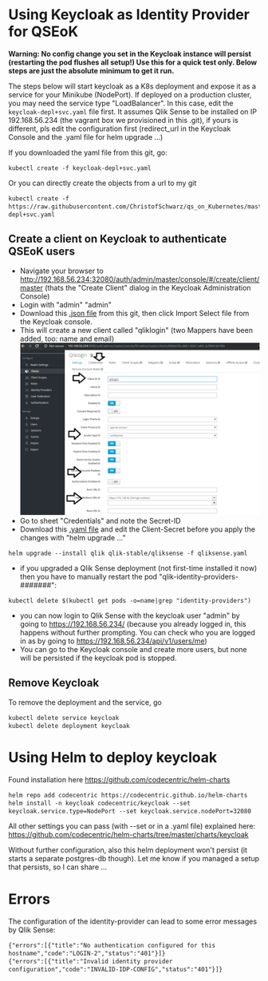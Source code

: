 # Using Keycloak as Identity Provider for QSEoK

**Warning: No config change you set in the Keycloak instance will persist (restarting the pod flushes all setup!) Use this for a quick test only. Below steps are just the absolute minimum to get it run.**

The steps below will start keycloak as a K8s deployment and expose it as a service for your Minikube (NodePort). If deployed on a production cluster, you may need the service type "LoadBalancer". In this case, edit the `keycloak-depl+svc.yaml` file first. It assumes Qlik Sense to be installed on IP 192.168.56.234 (the vagrant box we provisioned in this .git), if yours is different, pls edit the configuration first (redirect_url in the Keycloak Console and the .yaml file for helm upgrade ...)

If you downloaded the yaml file from this git, go:
```
kubectl create -f keycloak-depl+svc.yaml
```
Or you can directly create the objects from a url to my git
```
kubectl create -f https://raw.githubusercontent.com/ChristofSchwarz/qs_on_Kubernetes/master/keycloak/keycloak-depl+svc.yaml
```

## Create a client on Keycloak to authenticate QSEoK users

 * Navigate your browser to http://192.168.56.234:32080/auth/admin/master/console/#/create/client/master (thats the "Create Client" dialog in the Keycloak Administration Console)
 * Login with "admin" "admin"
 * Download this <a href="https://raw.githubusercontent.com/ChristofSchwarz/qs_on_Kubernetes/master/keycloak/kc-client-settings.json">.json file</a> from this git, then click Import Select file from the Keycloak console.
 * This will create a new client called "qliklogin" (two Mappers have been added, too: name and email)
![alttext](https://github.com/ChristofSchwarz/pics/raw/master/_keycloak.png "screenshot") 
 * Go to sheet "Credentials" and note the Secret-ID
 * Download this <a href="https://raw.githubusercontent.com/ChristofSchwarz/qs_on_Kubernetes/master/keycloak/qliksense.yaml">.yaml file</a> and edit the Client-Secret before you apply the changes with "helm upgrade ..."
```
helm upgrade --install qlik qlik-stable/qliksense -f qliksense.yaml
```
 * if you upgraded a Qlik Sense deployment (not first-time installed it now) then you have to manually restart the pod "qlik-identity-providers-#######":
```
kubectl delete $(kubectl get pods -o=name|grep "identity-providers")
```
 * you can now login to Qlik Sense with the keycloak user "admin" by going to https://192.168.56.234/ (because you already logged in, this happens without further prompting. You can check who you are logged in as by going to https://192.168.56.234/api/v1/users/me)
 * You can go to the Keycloak console and create more users, but none will be persisted if the keycloak pod is stopped.
 
## Remove Keycloak
To remove the deployment and the service, go
```
kubectl delete service keycloak
kubectl delete deployment keycloak
```

# Using Helm to deploy keycloak

Found installation here https://github.com/codecentric/helm-charts
```
helm repo add codecentric https://codecentric.github.io/helm-charts
helm install -n keycloak codecentric/keycloak --set keycloak.service.type=NodePort --set keycloak.service.nodePort=32080
```
All other settings you can pass (with --set or in a .yaml file) explained here:
https://github.com/codecentric/helm-charts/tree/master/charts/keycloak

Without further configuration, also this helm deployment won't persist (it starts a separate postgres-db though). Let me 
know if you managed a setup that persists, so I can share ...

# Errors 
The configuration of the identity-provider can lead to some error messages by Qlik Sense:
```
{"errors":[{"title":"No authentication configured for this hostname","code":"LOGIN-2","status":"401"}]}
{"errors":[{"title":"Invalid identity provider configuration","code":"INVALID-IDP-CONFIG","status":"401"}]}
```


